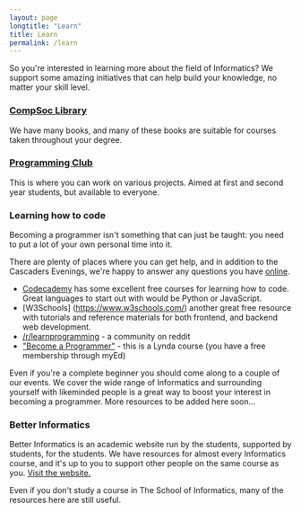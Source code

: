 ```yaml
---
layout: page
longtitle: "Learn"
title: Learn
permalink: /learn
---
```


So you're interested in learning more about the field of Informatics? We support some amazing initiatives that can help build your knowledge, no matter your skill level.


### [CompSoc Library](/library)

We have many books, and many of these books are suitable for courses taken throughout your degree.

### [Programming Club](https://progclub.inf.ed.ac.uk)

This is where you can work on various projects. Aimed at first and second year students, but available to everyone.

### Learning how to code

Becoming a programmer isn't something that can just be taught: you need to put a lot of your own personal time into it.

There are plenty of places where you can get help, and in addition to the Cascaders Evenings, we're happy to answer any questions you have [online](/community).

- [Codecademy](https://www.codecademy.com/) has some excellent free courses for learning how to code. Great languages to start out with would be Python or JavaScript.
- [W3Schools] (https://www.w3schools.com/) another great free resource with tutorials and reference materials for both frontend, and backend web development.
- [/r/learnprogramming](https://www.reddit.com/r/learnprogramming/comments/61oly8/new_read_me_first/) - a community on reddit
- ["Become a Programmer"](https://www.lynda.com/learning-paths/Developer/become-a-programmer) - this is a Lynda course (you have a free membership through myEd)

Even if you're a complete beginner you should come along to a couple of our events. We cover the wide range of Informatics and surrounding yourself with likeminded people is a great way to boost your interest in becoming a programmer. More resources to be added here soon...

### Better Informatics

Better Informatics is an academic website run by the students, supported by students, for the students. We have resources for almost every Informatics course, and it's up to you to support other people on the same course as you. [Visit the website.](https://betterinformatics.com)

Even if you don't study a course in The School of Informatics, many of the resources here are still useful.
